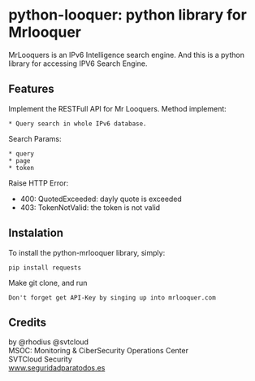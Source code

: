 # python-looquer: python library for Mrlooquer

MrLooquers is an IPv6 Intelligence search engine. And this is a python library for accessing IPV6 Search Engine.

## Features

Implement the RESTFull API for Mr Looquers. Method implement:

    * Query search in whole IPv6 database.

Search Params:

    * query
    * page
    * token 

Raise HTTP Error:

* 400: QuotedExceeded: dayly quote is exceeded
* 403: TokenNotValid: the token is not valid

## Instalation

To install the python-mrlooquer library, simply:

    pip install requests

Make git clone, and run

    Don't forget get API-Key by singing up into mrlooquer.com

## Credits

by @rhodius @svtcloud<br>
MSOC: Monitoring & CiberSecurity Operations Center<br>
SVTCloud Security <br>
www.seguridadparatodos.es
## 
